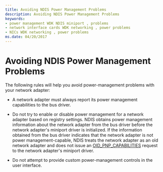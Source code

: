 ```yaml
---
title: Avoiding NDIS Power Management Problems
description: Avoiding NDIS Power Management Problems
keywords:
- power management WDK NDIS miniport , problems
- network interface cards WDK networking , power problems
- NICs WDK networking , power problems
ms.date: 04/20/2017
---
```


# Avoiding NDIS Power Management Problems





The following rules will help you avoid power-management problems with your network adapter:

-   A network adapter must always report its power management capabilities to the bus driver.

-   Do not try to enable or disable power management for a network adapter based on registry settings. NDIS obtains power management information about the network adapter from the bus driver before the network adapter's miniport driver is initialized. If the information obtained from the bus driver indicates that the network adapter is not power management-capable, NDIS treats the network adapter as an old network adapter and does not issue an [OID\_PNP\_CAPABILITIES](./oid-pnp-capabilities.md) request to the network adapter's miniport driver.

-   Do not attempt to provide custom power-management controls in the user interface.

 

